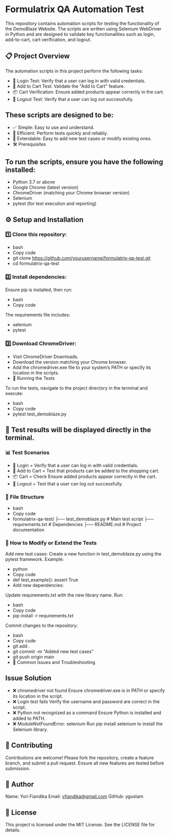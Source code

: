 # Formulatrix QA Automation Test
This repository contains automation scripts for testing the functionality of the DemoBlaze Website. The scripts are written using Selenium WebDriver in Python and are designed to validate key functionalities such as login, add-to-cart, cart verification, and logout.


## 📋 Project Overview
The automation scripts in this project perform the following tasks:
- 🔑 Login Test: Verify that a user can log in with valid credentials.
- 🛒 Add to Cart Test: Validate the "Add to Cart" feature.
- 📦 Cart Verification: Ensure added products appear correctly in the cart.
- 🚪 Logout Test: Verify that a user can log out successfully.

## These scripts are designed to be:
- ✅ Simple: Easy to use and understand.
- 🚀 Efficient: Perform tests quickly and reliably.
- 🔄 Extendable: Easy to add new test cases or modify existing ones.
- 🛠 Prerequisites

## To run the scripts, ensure you have the following installed:

- Python 3.7 or above
- Google Chrome (latest version)
- ChromeDriver (matching your Chrome browser version)
- Selenium
- pytest (for test execution and reporting)

## ⚙️ Setup and Installation
### 1️⃣ Clone this repository:
- bash
- Copy code
- git clone https://github.com/yourusername/formulatrix-qa-test.git
- cd formulatrix-qa-test

### 2️⃣ Install dependencies:
Ensure pip is installed, then run:
- bash
- Copy code

The requirements file includes:
- selenium
- pytest

### 3️⃣ Download ChromeDriver:
- Visit ChromeDriver Downloads.
- Download the version matching your Chrome browser.
- Add the chromedriver.exe file to your system’s PATH or specify its location in the scripts.
- 🚀 Running the Tests

To run the tests, navigate to the project directory in the terminal and execute:
- bash
- Copy code
- pytest test_demoblaze.py

## 📄 Test results will be displayed directly in the terminal.
### 📊 Test Scenarios
- 🔑 Login =	Verify that a user can log in with valid credentials.
- 🛒 Add to Cart =	Test that products can be added to the shopping cart.
- 📦 Cart = Check	Ensure added products appear correctly in the cart.
- 🚪 Logout =	Test that a user can log out successfully.


### 📁 File Structure
- bash
- Copy code
- formulatrix-qa-test/
├── test_demoblaze.py         # Main test script
├── requirements.txt          # Dependencies
├── README.md                 # Project documentation

### 🔧 How to Modify or Extend the Tests
Add new test cases:
Create a new function in test_demoblaze.py using the pytest framework.
Example:
- python
- Copy code
- def test_example():
    assert True
- Add new dependencies:

Update requirements.txt with the new library name.
Run:
- bash
- Copy code
- pip install -r requirements.txt

Commit changes to the repository:
- bash
- Copy code
- git add .
- git commit -m "Added new test cases"
- git push origin main
- 🐞 Common Issues and Troubleshooting


## Issue	Solution
- ❌ chromedriver not found	Ensure chromedriver.exe is in PATH or specify its location in the script.
- ❌ Login test fails	Verify the username and password are correct in the script.
- ❌ Python not recognized as a command	Ensure Python is installed and added to PATH.
- ❌ ModuleNotFoundError: selenium	Run pip install selenium to install the Selenium library.

## 🤝 Contributing
Contributions are welcome!
Please fork the repository, create a feature branch, and submit a pull request.
Ensure all new features are tested before submission.

## 👤 Author
Name: Yori Fiandika
Email: yfiandika@gmail.com
GitHub: ygustam

## 📜 License
This project is licensed under the MIT License. See the LICENSE file for details.
